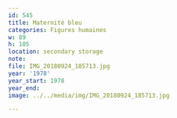```yaml
---
id: 545
title: Maternité bleu
categories: Figures humaines
w: 89
h: 105
location: secondary storage
note:
file: IMG_20180924_185713.jpg
year: '1978'
year_start: 1978
year_end:
image: ../../media/img/IMG_20180924_185713.jpg

---
```

